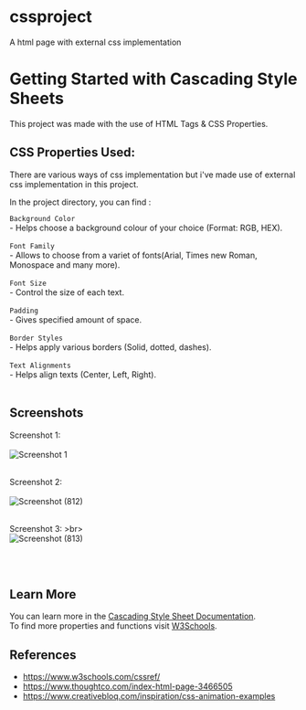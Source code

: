 # cssproject
A html page with external css implementation

# Getting Started with Cascading Style Sheets

This project was made with the use of HTML Tags & CSS Properties.

## CSS Properties Used:

There are various ways of css implementation but i've made use of external css implementation in this project.

In the project directory, you can find :

 `Background Color`</br> - Helps choose a background colour of your choice (Format: RGB, HEX).</br></br>
 `Font Family`</br> - Allows to choose from a variet of fonts(Arial, Times new Roman, Monospace and many more).</br></br>
 `Font Size`</br> - Control the size of each text.</br></br>
 `Padding`</br> - Gives specified amount of space.</br></br>
 `Border Styles`</br> - Helps apply various borders (Solid, dotted, dashes).</br></br>
 `Text Alignments`</br> - Helps align texts (Center, Left, Right).</br></br>
 



## Screenshots

Screenshot 1: <br><br>
![Screenshot 1](https://user-images.githubusercontent.com/86161015/130052174-d9ebef10-3c13-4340-b4cf-fca47dac0aac.png)<br><br>

Screenshot 2: <br><br>
![Screenshot (812)](https://user-images.githubusercontent.com/86161015/130052538-c84a2bef-3f30-4403-9c0d-a4e37342c1a2.png)<br><br>

Screenshot 3: >br><br>
![Screenshot (813)](https://user-images.githubusercontent.com/86161015/130052599-9c5ff204-9430-48cd-9e3e-a31cb83fc861.png)

<br><br>

## Learn More

You can learn more in the [Cascading Style Sheet Documentation](https://developer.mozilla.org/en-US/docs/Web/CSS).</br>
To find more properties and functions visit [W3Schools](https://www.w3schools.com/).


## References

<ul
    <li></li>
    <li><a href = "https://www.w3schools.com/css/css_text_align.asp"/>https://www.w3schools.com/cssref/</li>
    <li><a href = "https://www.thoughtco.com/index-html-page-3466505"/>https://www.thoughtco.com/index-html-page-3466505</li>
    <li><a href = "https://www.creativebloq.com/inspiration/css-animation-examples"/>https://www.creativebloq.com/inspiration/css-animation-examples</li>
    </ul>
